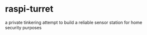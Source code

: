 # raspi-turret
a private tinkering attempt to build a reliable sensor station for home security purposes
